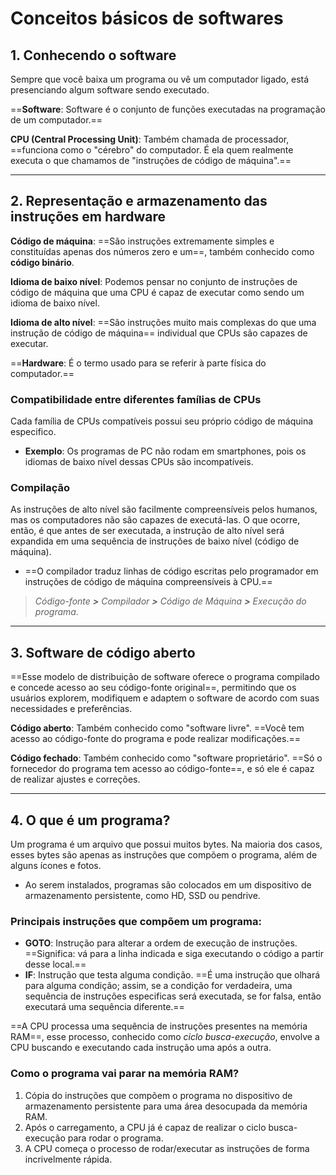 # **Conceitos básicos de softwares**

## 1. Conhecendo o software

Sempre que você baixa um programa ou vê um computador ligado, está presenciando algum software sendo executado.

==**Software**: Software é o conjunto de funções executadas na programação de um computador.==

**CPU (Central Processing Unit)**: Também chamada de processador, ==funciona como o "cérebro" do computador. É ela quem realmente executa o que chamamos de "instruções de código de máquina".==

---
## 2. Representação e armazenamento das instruções em hardware

**Código de máquina**: ==São instruções extremamente simples e constituídas apenas dos números zero e um==, também conhecido como **código binário**.

**Idioma de baixo nível**: Podemos pensar no conjunto de instruções de código de máquina que uma CPU é capaz de executar como sendo um idioma de baixo nível.

**Idioma de alto nível**: ==São instruções muito mais complexas do que uma instrução de código de máquina== individual que CPUs são capazes de executar.

==**Hardware**: É o termo usado para se referir à parte física do computador.==

### Compatibilidade entre diferentes famílias de CPUs

Cada família de CPUs compatíveis possui seu próprio código de máquina especifico.

- **Exemplo**: Os programas de PC não rodam em smartphones, pois os idiomas de baixo nível dessas CPUs são incompatíveis.

### Compilação

As instruções de alto nível são facilmente compreensíveis pelos humanos, mas os computadores não são capazes de executá-las. O que ocorre, então, é que antes de ser executada, a instrução de alto nível será expandida em uma sequência de instruções de baixo nível (código de máquina).

- ==O compilador traduz linhas de código escritas pelo programador em instruções de código de máquina compreensíveis à CPU.==

>*Código-fonte **>** Compilador **>** Código de Máquina **>** Execução do programa.*

---
## 3. Software de código aberto

==Esse modelo de distribuição de software oferece o programa compilado e concede acesso ao seu código-fonte original==, permitindo que os usuários explorem, modifiquem e adaptem o software de acordo com suas necessidades e preferências.

**Código aberto**: Também conhecido como "software livre". ==Você tem acesso ao código-fonte do programa e pode realizar modificações.==

**Código fechado**: Também conhecido como "software proprietário". ==Só o fornecedor do programa tem acesso ao código-fonte==, e só ele é capaz de realizar ajustes e correções.

---
## 4. O que é um programa?

Um programa é um arquivo que possui muitos bytes. Na maioria dos casos, esses bytes são apenas as instruções que compõem o programa, além de alguns ícones e fotos.

- Ao serem instalados, programas são colocados em um dispositivo de armazenamento persistente, como HD, SSD ou pendrive.

### Principais instruções que compõem um programa:

- **GOTO**: Instrução para alterar a ordem de execução de instruções. ==Significa: vá para a linha indicada e siga executando o código a partir desse local.==
- **IF**: Instrução que testa alguma condição. ==É uma instrução que olhará para alguma condição; assim, se a condição for verdadeira, uma sequência de instruções especificas será executada, se for falsa, então executará uma sequência diferente.==

==A CPU processa uma sequência de instruções presentes na memória RAM==, esse processo, conhecido como *ciclo busca-execução*, envolve a CPU buscando e executando cada instrução uma após a outra.

### Como o programa vai parar na memória RAM?

1. Cópia do instruções que compõem o programa no dispositivo de armazenamento persistente para uma área desocupada da memória RAM.
2. Após o carregamento, a CPU já é capaz de realizar o ciclo busca-execução para rodar o programa.
3. A CPU começa o processo de rodar/executar as instruções de forma incrivelmente rápida.